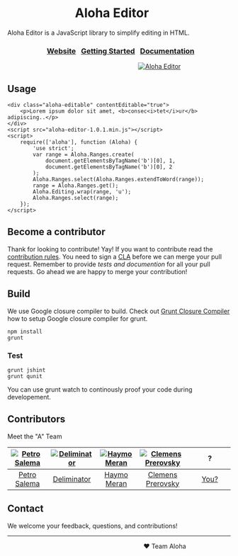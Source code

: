 # &nbsp;&nbsp;&nbsp;&nbsp;&nbsp;&nbsp;&nbsp;&nbsp;&nbsp;&nbsp;&nbsp;&nbsp;&nbsp;&nbsp;&nbsp;&nbsp;&nbsp;&nbsp;&nbsp;&nbsp;&nbsp;&nbsp; Aloha Editor

Aloha Editor is a JavaScript library to simplify editing in HTML.

### &nbsp;&nbsp;&nbsp;&nbsp;&nbsp;&nbsp;&nbsp;&nbsp;&nbsp;&nbsp;&nbsp;&nbsp;&nbsp;&nbsp;&nbsp;&nbsp;&nbsp;&nbsp;&nbsp;&nbsp;&nbsp;&nbsp; [Website](http://aloha-editor.org)&nbsp;&nbsp;&nbsp;[Getting Started](http://aloha-editor.org/getting-started)&nbsp;&nbsp;&nbsp;[Documentation](http://aloha0editor.org/documentation)

&nbsp;&nbsp;&nbsp;&nbsp;&nbsp;&nbsp;&nbsp;&nbsp;&nbsp;&nbsp;&nbsp;&nbsp;&nbsp;&nbsp;
&nbsp;&nbsp;&nbsp;&nbsp;&nbsp;&nbsp;&nbsp;&nbsp;&nbsp;&nbsp;&nbsp;&nbsp;&nbsp;&nbsp;
&nbsp;&nbsp;&nbsp;&nbsp;&nbsp;&nbsp;&nbsp;&nbsp;&nbsp;&nbsp;&nbsp;&nbsp;&nbsp;&nbsp;
&nbsp;&nbsp;&nbsp;&nbsp;&nbsp;&nbsp;&nbsp;&nbsp;&nbsp;&nbsp;&nbsp;&nbsp;&nbsp;&nbsp;
&nbsp;&nbsp;&nbsp;&nbsp;&nbsp;&nbsp;&nbsp;&nbsp;&nbsp;&nbsp;&nbsp;&nbsp;&nbsp;&nbsp;
[![Aloha Editor](http://aloha-editor.org/contact-logo-howling-mad.png)](http://aloha-editor.org)

## Usage

	<div class="aloha-editable" contentEditable="true">
		<p>Lorem ipsum dolor sit amet, <b>consec<i>tet</i>ur</b> adipiscing..</p>
	</div>
	<script src="aloha-editor-1.0.1.min.js"></script>
	<script>
		require(['aloha'], function (Aloha) {
			'use strict';
			var range = Aloha.Ranges.create(
				document.getElementsByTagName('b')[0], 1,
				document.getElementsByTagName('b')[0], 2
			);
			Aloha.Ranges.select(Aloha.Ranges.extendToWord(range));
			range = Aloha.Ranges.get();
			Aloha.Editing.wrap(range, 'u');
			Aloha.Ranges.select(range);
		});
	</script>

## Become a contributor

Thank for looking to contribute! Yay! If you want to contribute read the [contribution rules](contributing.txt). You need to sign a [CLA](http://aloha-editor.org/contribution.php) before we can merge your pull request. Remember to provide *tests and documention* for all your pull requests. Go ahead we are happy to merge your contribution!

## Build

We use Google closure compiler to build. Check out [Grunt Closure Compiler](https://github.com/gmarty/grunt-closure-compiler#closure-compiler-installation-from-source) how to setup Google closure compiler for grunt.

	npm install
	grunt

### Test

	grunt jshint
	grunt qunit

You can use 
	grunt watch
to continously proof your code during developement.

## Contributors
Meet the "A" Team

[![Petro Salema](http://www.gravatar.com/avatar/2087327e79d09b56ce8572e6f363abff.jpg?s=70)](https://github.com/petro065) | [![Deliminator](http://www.gravatar.com/avatar/dbc8cd8da5024eba7ffc2f5713e833f7.jpg?s=70)](https://github.com/deliminator) | [![Haymo Meran](http://www.gravatar.com/avatar/7f3f1e000b09a2314b5261de53de0733.jpg?s=70)](https://github.com/draftkraft) | [![Clemens Prerovsky](http://www.gravatar.com/avatar/c84901471a3d6c401c37239dda64c6ff.jpg?s=70)](https://github.com/cprerovsky) | &nbsp;&nbsp;&nbsp;&nbsp;&nbsp;&nbsp;&nbsp;&nbsp;?&nbsp;&nbsp;&nbsp;&nbsp;&nbsp;&nbsp;&nbsp;&nbsp;
:---:|:---:|:---:|:---:|:---:
[Petro Salema](https://github.com/petro065) | [Deliminator](https://github.com/deliminator) | [Haymo Meran](https://github.com/draftkraft) | [Clemens Prerovsky](https://github.com/cprerovsky) | [You?](https://github.com/alohaeditor/Aloha-Editor/blob/howling-mad/contributing.txt)

## Contact

We welcome your feedback, questions, and contributions!

---

&nbsp;&nbsp;&nbsp;&nbsp;&nbsp;&nbsp;&nbsp;&nbsp;&nbsp;&nbsp;&nbsp;&nbsp;
&nbsp;&nbsp;&nbsp;&nbsp;&nbsp;&nbsp;&nbsp;&nbsp;&nbsp;&nbsp;&nbsp;&nbsp;
&nbsp;&nbsp;&nbsp;&nbsp;&nbsp;&nbsp;&nbsp;&nbsp;&nbsp;&nbsp;&nbsp;&nbsp;
&nbsp;&nbsp;&nbsp;&nbsp;&nbsp;&nbsp;&nbsp;&nbsp;&nbsp;&nbsp;&nbsp;&nbsp;
&nbsp;&nbsp;&nbsp;&nbsp;&nbsp;&nbsp;&nbsp;&nbsp;&nbsp;&nbsp;&nbsp;&nbsp;
&nbsp;&nbsp;&nbsp;&nbsp;&nbsp;&nbsp;&nbsp;&nbsp;&nbsp;&nbsp;&nbsp;&nbsp;
❤ Team Aloha
